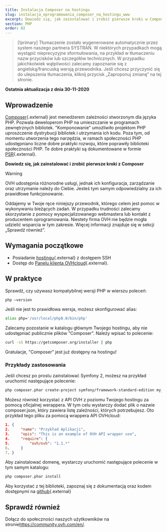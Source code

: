 ```yaml
---
title: Instalacja Composer na hostingu
slug: instalacja_oprogramowania_composer_na_hostingu_www
excerpt: Dowiedz się, jak zainstalować i zrobić pierwsze kroki w Composer.
section: PHP
order: 02
---
```


> [!primary]
> Tłumaczenie zostało wygenerowane automatycznie przez system naszego partnera SYSTRAN. W niektórych przypadkach mogą wystąpić nieprecyzyjne sformułowania, na przykład w tłumaczeniu nazw przycisków lub szczegółów technicznych. W przypadku jakichkolwiek wątpliwości zalecamy zapoznanie się z angielską/francuską wersją przewodnika. Jeśli chcesz przyczynić się do ulepszenia tłumaczenia, kliknij przycisk „Zaproponuj zmianę” na tej stronie.
> 

**Ostatnia aktualizacja z dnia 30-11-2020**

## Wprowadzenie

[Composer](https://getcomposer.org/){.external} jest menedżerem zależności stworzonym dla języka PHP. Pozwala deweloperom PHP na umieszczanie w programach zewnętrznych bibliotek. "Komponowanie" umożliwiło projektom PHP uproszczenie dystrybucji bibliotek i utrzymania ich kodu. Poza tym, od momentu utworzenia tego narzędzia, w ramach społeczności PHP udostępniano liczne dobre praktyki rozwoju, które poprawiły biblioteki społeczności PHP. Te dobre praktyki są dokumentowane w formie [PSR](http://www.php-fig.org/){.external}.

**Dowiedz się, jak zainstalować i zrobić pierwsze kroki z Composer**

> [!warning]
>
> OVH udostępnia różnorodne usługi, jednak ich konfiguracja, zarządzanie oraz utrzymanie należy do Ciebie.  Jesteś tym samym odpowiedzialny za ich prawidłowe funkcjonowanie.
> 
> Oddajemy w Twoje ręce niniejszy przewodnik, którego celem jest pomoc w wykonywaniu bieżących zadań. W przypadku trudności zalecamy skorzystanie z pomocy wyspecjalizowanego webmastera lub kontakt z producentem oprogramowania. Niestety firma OVH nie będzie mogła udzielić wsparcia w tym zakresie. Więcej informacji znajduje się w sekcji „Sprawdź również”.
> 

## Wymagania początkowe

- Posiadanie [hostingu](https://www.ovhcloud.com/pl/web-hosting/){.external} z dostępem SSH
- Dostęp do [Panelu klienta OVHcloud](https://www.ovh.com/auth/?action=gotomanager&from=https://www.ovh.pl/&ovhSubsidiary=pl){.external}.


## W praktyce

Sprawdź, czy używasz kompatybilnej wersji PHP w wierszu poleceń:


```bash
php —version
```

Jeśli nie jest to prawidłowa wersja, możesz skonfigurować alias:


```bash
alias php='/usr/local/php8.0/bin/php'
```

Zalecamy pozostanie w katalogu głównym Twojego hostingu, aby nie udostępniać publicznie plików "Composer". Należy wpisać to polecenie:


```bash
curl -sS https://getcomposer.org/installer | php
```

Gratulacje, "Composer" jest już dostępny na hostingu!


### Przykłady zastosowania

Jeśli chcesz po prostu zainstalować Symfony 2, możesz na przykład uruchomić następujące polecenie:


```bash
php composer.phar create-project symfony/framework-standard-edition my_project_name "2.7.*"
```

Możesz również korzystać z API OVH z poziomu Twojego hostingu za pomocą oficjalnej werappera. W tym celu wystarczy dodać plik o nazwie composer.json, który zawiera listę zależności, których potrzebujesz. Oto przykład tego pliku za pomocą wrappera API OVHcloud:


```json
1. {
2.     "name": "Przykład Aplikacji",
3.     "opis": "This is an example of OVH API wrapper use",
4.     "require": {
5.         "ovh/ovh": "1.1.*"
6.     }
7. }
```

Aby zainstalować domenę, wystarczy uruchomić następujące polecenie w tym samym katalogu:


```bash
php composer.phar install
```

Aby korzystać z tej biblioteki, zapoznaj się z dokumentacją oraz kodem dostępnymi na [github](https://github.com/ovh/php-ovh){.external}


## Sprawdź również

Dołącz do społeczności naszych użytkowników na stronie<https://community.ovh.com/en/>.
